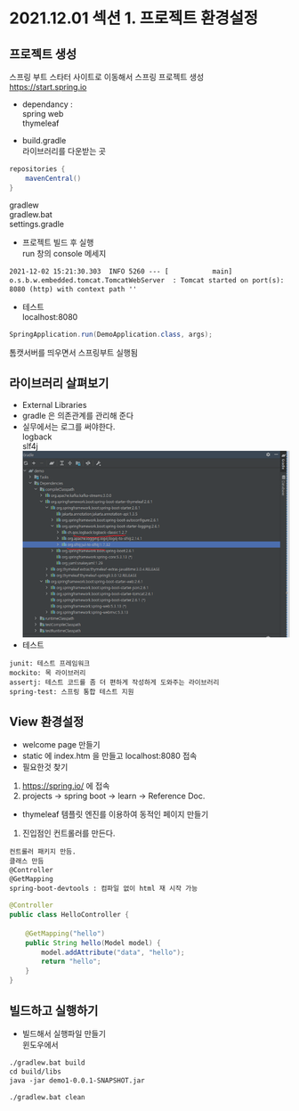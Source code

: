 # 2021.12.01  섹션 1. 프로젝트 환경설정

## 프로젝트 생성 
스프링 부트 스타터 사이트로 이동해서 스프링 프로젝트 생성   
https://start.spring.io

- dependancy :   
spring web   
thymeleaf   

- build.gradle   
라이브러리를 다운받는 곳
```gradle
repositories {
    mavenCentral()
}
```
gradlew   
gradlew.bat   
settings.gradle   

- 프로젝트 빌드 후 실행   
run  창의 console 메세지
```
2021-12-02 15:21:30.303  INFO 5260 --- [           main] o.s.b.w.embedded.tomcat.TomcatWebServer  : Tomcat started on port(s): 8080 (http) with context path ''
```

- 테스트   
localhost:8080

```java
SpringApplication.run(DemoApplication.class, args);
```
톰캣서버를 띄우면서 스프링부트 실행됨

## 라이브러리 살펴보기
- External Libraries 
- gradle 은 의존관계를 관리해 준다
- 실무에서는 로그를 써야한다.   
logback   
slf4j   
![](1.png)
- 테스트 
```
junit: 테스트 프레임워크
mockito: 목 라이브러리
assertj: 테스트 코드를 좀 더 편하게 작성하게 도와주는 라이브러리
spring-test: 스프링 통합 테스트 지원
```

## View 환경설정
- welcome page 만들기
- static 에 index.htm 을 만들고 localhost:8080 접속
- 필요한것 찾기   
1. https://spring.io/ 에 접속
2. projects -> spring boot -> learn -> 	Reference Doc.

- thymeleaf 템플릿 엔진를 이용하여 동적인 페이지 만들기  
1. 진입점인 컨트롤러를 만든다. 
```  
컨트롤러 패키지 만듬.   
클래스 만듬
@Controller    
@GetMapping   
spring-boot-devtools : 컴파일 없이 html 재 시작 가능
```

```java
@Controller
public class HelloController {

    @GetMapping("hello")
    public String hello(Model model) {
        model.addAttribute("data", "hello");
        return "hello";
    }
}

```

## 빌드하고 실행하기
- 빌드해서 실행파일 만들기   
윈도우에서    
```
./gradlew.bat build
cd build/libs
java -jar demo1-0.0.1-SNAPSHOT.jar
```

```
./gradlew.bat clean
```